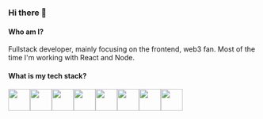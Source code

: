 ### Hi there 👋

#### Who am I?
Fullstack developer, mainly focusing on the frontend, web3 fan. Most of the time I'm working with React and Node.

#### What is my tech stack?

<div style="display: flex; align-items: baseline;">
  <img src="https://user-images.githubusercontent.com/34476654/194333263-b19eab8d-b139-424a-88ad-1f1272b3c4ff.png" height="44px" />
  <img src="https://user-images.githubusercontent.com/34476654/194333089-08806161-339d-4e1d-843f-801b71ef04f4.png" height="44px" />
  <img src="https://user-images.githubusercontent.com/34476654/196050831-100ed46f-f48f-4a4e-b671-00cff6b9c676.png" height="44px" />
  <img src="https://user-images.githubusercontent.com/34476654/196050731-a6892627-ed2e-41bd-9873-954ca54df1b1.png" height="44px" />
  <img src="https://user-images.githubusercontent.com/34476654/194334209-8aeca32f-ca0d-4b3c-850e-29d474003da4.png" height="44px" />
  <img src="https://user-images.githubusercontent.com/34476654/194334314-defce677-40f3-4973-8de8-70f6636a49c3.png" height="44px" />
  <img src="https://user-images.githubusercontent.com/34476654/194338986-711f7801-4c5f-44e5-b453-79a78003e4ac.png" height="44px" />
  <img src="https://user-images.githubusercontent.com/34476654/194333468-c8382f84-d18b-4dc0-ac8f-02d03f44bffc.png" height="44px" />
</div>

<!--
**Nefaris/Nefaris** is a ✨ _special_ ✨ repository because its `README.md` (this file) appears on your GitHub profile.

Here are some ideas to get you started:

- 🔭 I’m currently working on ...
- 🌱 I’m currently learning ...
- 👯 I’m looking to collaborate on ...
- 🤔 I’m looking for help with ...
- 💬 Ask me about ...
- 📫 How to reach me: ...
- 😄 Pronouns: ...
- ⚡ Fun fact: ...
-->
